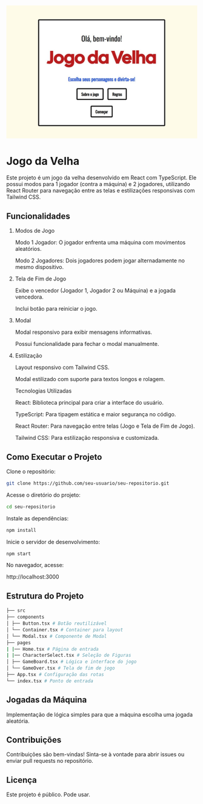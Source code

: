 ![screenshot do projeto](public/01.JPG)

# Jogo da Velha

Este projeto é um jogo da velha desenvolvido em React com TypeScript. Ele possui modos para 1 jogador (contra a máquina) e 2 jogadores, utilizando React Router para navegação entre as telas e estilizações responsivas com Tailwind CSS. 

## Funcionalidades

1. Modos de Jogo

   Modo 1 Jogador: O jogador enfrenta uma máquina com movimentos aleatórios.

   Modo 2 Jogadores: Dois jogadores podem jogar alternadamente no mesmo dispositivo.

2. Tela de Fim de Jogo

   Exibe o vencedor (Jogador 1, Jogador 2 ou Máquina) e a jogada vencedora.

   Inclui botão para reiniciar o jogo.

3. Modal

   Modal responsivo para exibir mensagens informativas.

   Possui funcionalidade para fechar o modal manualmente.

4. Estilização

   Layout responsivo com Tailwind CSS.

   Modal estilizado com suporte para textos longos e rolagem.

   Tecnologias Utilizadas

   React: Biblioteca principal para criar a interface do usuário.

   TypeScript: Para tipagem estática e maior segurança no código.

   React Router: Para navegação entre telas (Jogo e Tela de Fim de Jogo).

   Tailwind CSS: Para estilização responsiva e customizada.

## Como Executar o Projeto

 Clone o repositório:

 ```bash
 git clone https://github.com/seu-usuario/seu-repositorio.git
 ```

 Acesse o diretório do projeto:

 ```bash
 cd seu-repositorio
 ```

 Instale as dependências:

 ```bash
 npm install
 ```

 Inicie o servidor de desenvolvimento:

 ```bash
 npm start
 ```

 No navegador, acesse:

 http://localhost:3000

## Estrutura do Projeto

 ```bash
 ├── src
 ├── components
 │ ├── Button.tsx # Botão reutilizável
 │ └── Container.tsx # Container para layout
 │ └── Modal.tsx # Componente de Modal
 ├── pages
 | |── Home.tsx # Página de entrada
 | |── CharacterSelect.tsx # Seleção de Figuras
 │ ├── GameBoard.tsx # Lógica e interface do jogo
 │ └── GameOver.tsx # Tela de fim de jogo
 ├── App.tsx # Configuração das rotas
 └── index.tsx # Ponto de entrada
 ```

## Jogadas da Máquina

Implementação de lógica simples para que a máquina escolha uma jogada aleatória.

## Contribuições

Contribuições são bem-vindas! Sinta-se à vontade para abrir issues ou enviar pull requests no repositório.

## Licença

Este projeto é público. Pode usar.
